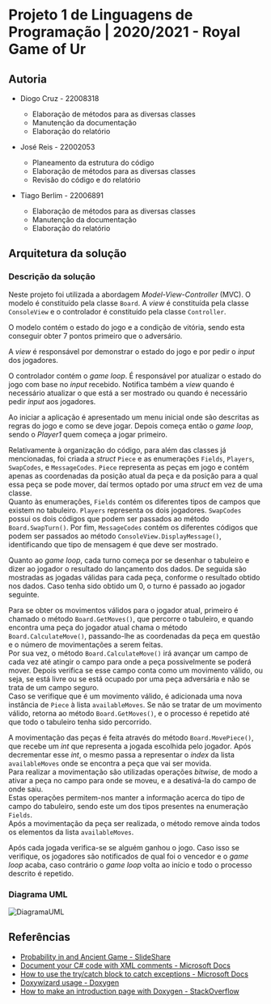 # Projeto 1 de Linguagens de Programação | 2020/2021 - Royal Game of Ur

## Autoria  

- Diogo Cruz - 22008318
  - Elaboração de métodos para as diversas classes
  - Manutenção da documentação
  - Elaboração do relatório

- José Reis - 22002053
  - Planeamento da estrutura do código
  - Elaboração de métodos para as diversas classes
  - Revisão do código e do relatório

- Tiago Berlim - 22006891
  - Elaboração de métodos para as diversas classes
  - Manutenção da documentação
  - Elaboração do relatório

## Arquitetura da solução

### Descrição da solução

Neste projeto foi utilizada a abordagem _Model-View-Controller_ (MVC).
O modelo é constituído pela classe `Board`. A _view_ é constituída pela classe
`ConsoleView` e o controlador é constituído pela classe `Controller`.

O modelo contém o estado do jogo e a condição de vitória, sendo esta conseguir
obter 7 pontos primeiro que o adversário.

A _view_ é responsável por demonstrar o estado do jogo e por pedir o _input_ dos
jogadores.

O controlador contém o _game loop_. É responsável por atualizar o estado do jogo
com base no _input_ recebido. Notifica também a _view_ quando é necessário
atualizar o que está a ser mostrado ou quando é necessário pedir _input_ aos
jogadores.

Ao iniciar a aplicação é apresentado um menu inicial onde são descritas as
regras do jogo e como se deve jogar. Depois começa então o _game loop_, sendo o
_Player1_ quem começa a jogar primeiro.

Relativamente à organização do código, para além das classes já mencionadas,
foi criada a _struct_ `Piece` e as enumerações `Fields`, `Players`, `SwapCodes`,
e `MessageCodes`. `Piece` representa as peças em jogo e contém apenas as
coordenadas da posição atual da peça e da posição para a qual essa peça se pode
mover, daí termos optado por uma _struct_ em vez de uma classe.  
Quanto às enumerações, `Fields` contém os diferentes tipos de campos que existem
no tabuleiro. `Players` representa os dois jogadores. `SwapCodes` possui os dois
códigos que podem ser passados ao método `Board.SwapTurn()`. Por fim,
`MessageCodes` contém os diferentes códigos que podem ser passados ao método
`ConsoleView.DisplayMessage()`, identificando que tipo de mensagem é que deve
ser mostrado.

Quanto ao _game loop_, cada turno começa por se desenhar o tabuleiro e dizer ao
jogador o resultado do lançamento dos dados. De seguida são mostradas as jogadas
válidas para cada peça, conforme o resultado obtido nos dados. Caso tenha sido
obtido um 0, o turno é passado ao jogador seguinte.

Para se obter os movimentos válidos para o jogador atual, primeiro é chamado o
método `Board.GetMoves()`, que percorre o tabuleiro, e quando encontra uma peça
do jogador atual chama o método `Board.CalculateMove()`, passando-lhe as
coordenadas da peça em questão e o número de movimentações a serem feitas.  
Por sua vez, o método `Board.CalculateMove()` irá avançar um campo de cada vez
até atingir o campo para onde a peça possivelmente se poderá mover. Depois
verifica se esse campo conta como um movimento válido, ou seja, se está livre ou
se está ocupado por uma peça adversária e não se trata de um campo seguro.  
Caso se verifique que é um movimento válido, é adicionada uma nova instância de
`Piece` à lista `availableMoves`. Se não se tratar de um movimento válido,
retorna ao método `Board.GetMoves()`, e o processo é repetido até que todo o
tabuleiro tenha sido percorrido.

A movimentação das peças é feita através do método `Board.MovePiece()`, que
recebe um _int_ que representa a jogada escolhida pelo jogador. Após decrementar
esse _int_, o mesmo passa a representar o _index_ da lista `availableMoves` onde
se encontra a peça que vai ser movida.  
Para realizar a movimentação são utilizadas operações _bitwise_, de modo a
ativar a peça no campo para onde se moveu, e a desativá-la do campo de onde saiu.  
Estas operações permitem-nos manter a informação acerca do tipo de campo do
tabuleiro, sendo este um dos tipos presentes na enumeração `Fields`.  
Após a movimentação da peça ser realizada, o método remove ainda todos os
elementos da lista `availableMoves`.

Após cada jogada verifica-se se alguém ganhou o jogo. Caso isso se verifique,
os jogadores são notificados de qual foi o vencedor e o _game loop_ acaba, caso
contrário o _game loop_ volta ao início e todo o processo descrito é repetido.

### Diagrama UML

![DiagramaUML](img/umlDiagram.png "Diagrama UML")

## Referências

- [Probability in and Ancient Game - SlideShare](https://pt.slideshare.net/rodecss/probability-in-and-ancient-game)
- [Document your C# code with XML comments - Microsoft Docs](https://docs.microsoft.com/en-us/dotnet/csharp/codedoc)
- [How to use the try/catch block to catch exceptions - Microsoft Docs](https://docs.microsoft.com/en-us/dotnet/standard/exceptions/how-to-use-the-try-catch-block-to-catch-exceptions)
- [Doxywizard usage - Doxygen](https://www.doxygen.nl/manual/doxywizard_usage.html)
- [How to make an introduction page with Doxygen - StackOverflow](https://stackoverflow.com/questions/9502426/how-to-make-an-introduction-page-with-doxygen/26244558#26244558)
